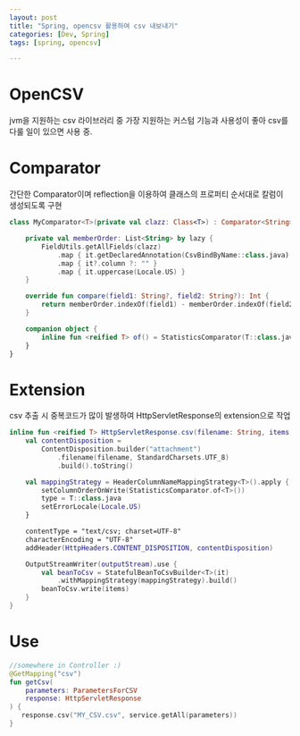 ```yaml
---
layout: post
title: "Spring, opencsv 활용하여 csv 내보내기"
categories: [Dev, Spring]
tags: [spring, opencsv]

---
```


# OpenCSV

jvm을 지원하는 csv 라이브러리 중 가장 지원하는 커스텀 기능과 사용성이 좋아 csv를 다룰 일이 있으면 사용 중.

# Comparator

간단한 Comparator이며 reflection을 이용하여 클래스의 프로퍼티 순서대로 칼럼이 생성되도록 구현

```kotlin
class MyComparator<T>(private val clazz: Class<T>) : Comparator<String> {

    private val memberOrder: List<String> by lazy {
        FieldUtils.getAllFields(clazz)
            .map { it.getDeclaredAnnotation(CsvBindByName::class.java) }
            .map { it?.column ?: "" }
            .map { it.uppercase(Locale.US) }
    }

    override fun compare(field1: String?, field2: String?): Int {
        return memberOrder.indexOf(field1) - memberOrder.indexOf(field2)
    }

    companion object {
        inline fun <reified T> of() = StatisticsComparator(T::class.java)
    }
}
```

# Extension

csv 추출 시 중복코드가 많이 발생하여 HttpServletResponse의 extension으로 작업

```kotlin
inline fun <reified T> HttpServletResponse.csv(filename: String, items: List<T>) {
    val contentDisposition =
        ContentDisposition.builder("attachment")
            .filename(filename, StandardCharsets.UTF_8)
            .build().toString()

    val mappingStrategy = HeaderColumnNameMappingStrategy<T>().apply {
        setColumnOrderOnWrite(StatisticsComparator.of<T>())
        type = T::class.java
        setErrorLocale(Locale.US)
    }

    contentType = "text/csv; charset=UTF-8"
    characterEncoding = "UTF-8"
    addHeader(HttpHeaders.CONTENT_DISPOSITION, contentDisposition)

    OutputStreamWriter(outputStream).use {
        val beanToCsv = StatefulBeanToCsvBuilder<T>(it)
            .withMappingStrategy(mappingStrategy).build()
        beanToCsv.write(items)
    }
}
```

# Use

```kotlin
//somewhere in Controller :)
@GetMapping("csv")
fun getCsv(
    parameters: ParametersForCSV
    response: HttpServletResponse
) {
   response.csv("MY_CSV.csv", service.getAll(parameters))
}
```
